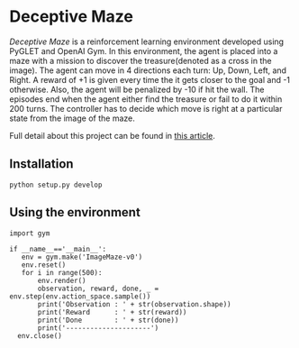 # Deceptive Maze

_Deceptive Maze_ is a reinforcement learning environment developed using PyGLET and OpenAI Gym. In this environment, the agent is placed into a maze with a mission to discover the treasure(denoted as a cross in the image). The agent can move in 4 directions each turn: Up, Down, Left, and Right. A reward of +1  is given every time the it gets closer to the goal and -1 otherwise. Also, the agent will be penalized by -10 if hit the wall. The episodes end when the agent either find the treasure or fail to do it within 200 turns. The controller has to decide which move is right at a particular state from the image of the maze.

Full detail about this project can be found in [this article](https://medium.com/geekculture/developing-reinforcement-learning-environment-using-openai-gym-f510b0393eb7).

## Installation

```
python setup.py develop
```

## Using the environment

```
import gym

if __name__=='__main__':
   env = gym.make('ImageMaze-v0')
   env.reset()
   for i in range(500):
       env.render()
       observation, reward, done, _ = env.step(env.action_space.sample())
       print('Observation : ' + str(observation.shape))
       print('Reward      : ' + str(reward))
       print('Done        : ' + str(done))
       print('---------------------')
  env.close()
```

